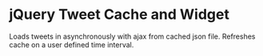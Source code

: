 jQuery Tweet Cache and Widget
===

Loads tweets in asynchronously with ajax from cached json file. Refreshes cache
on a user defined time interval.
